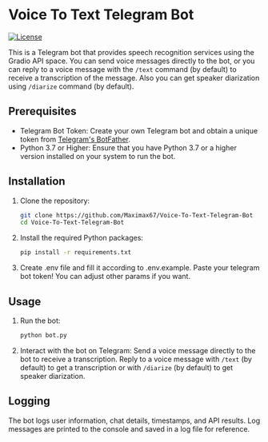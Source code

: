 # Voice To Text Telegram Bot

[![License](https://img.shields.io/github/license/Maximax67/Voice-To-Text-Telegram-Bot)](https://github.com/Maximax67/Voice-To-Text-Telegram-Bot/blob/main/LICENSE)

This is a Telegram bot that provides speech recognition services using the Gradio API space. You can send voice messages directly to the bot, or you can reply to a voice message with the `/text` command (by default) to receive a transcription of the message. Also you can get speaker diarization using `/diarize` command (by default).

## Prerequisites

- Telegram Bot Token: Create your own Telegram bot and obtain a unique token from [Telegram's BotFather](https://core.telegram.org/bots#how-do-i-create-a-bot).
- Python 3.7 or Higher: Ensure that you have Python 3.7 or a higher version installed on your system to run the bot.

## Installation

1. Clone the repository:

   ```bash
   git clone https://github.com/Maximax67/Voice-To-Text-Telegram-Bot
   cd Voice-To-Text-Telegram-Bot
   ```

2. Install the required Python packages:

    ```bash
    pip install -r requirements.txt
    ```

3. Create .env file and fill it according to .env.example. Paste your telegram bot token! You can adjust other params if you want.

## Usage

1. Run the bot:

    ```bash
    python bot.py
    ```

2. Interact with the bot on Telegram: Send a voice message directly to the bot to receive a transcription. Reply to a voice message with `/text` (by default) to get a transcription or with `/diarize` (by default) to get speaker diarization.

## Logging

The bot logs user information, chat details, timestamps, and API results. Log messages are printed to the console and saved in a log file for reference.

